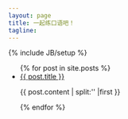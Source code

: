 ```yaml
---
layout: page
title: 一起练口语吧！
tagline: 
---
```

{% include JB/setup %}



<ul class="posts">
  {% for post in site.posts %}
    <li><a href="{{ BASE_PATH }}{{ post.url }}">{{ post.title }}</a><p>{{ post.content | split:'<!--more-->' |first }}</p></li>
  {% endfor %}
</ul>